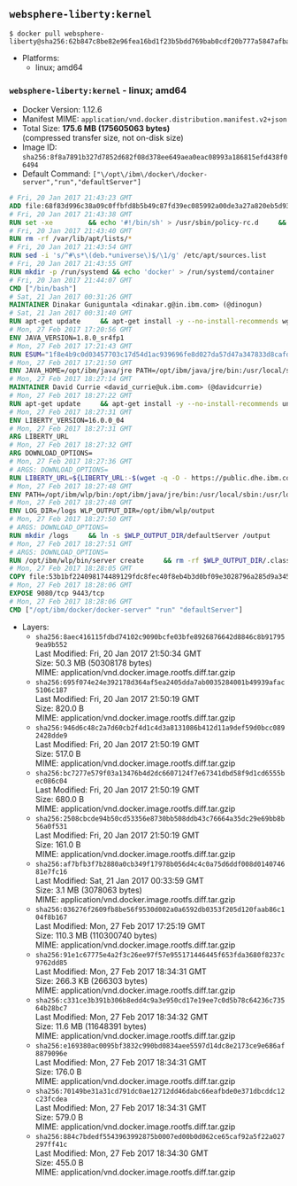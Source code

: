 ## `websphere-liberty:kernel`

```console
$ docker pull websphere-liberty@sha256:62b847c8be82e96fea16bd1f23b5bdd769bab0cdf20b777a5847afba84ed1c10
```

-	Platforms:
	-	linux; amd64

### `websphere-liberty:kernel` - linux; amd64

-	Docker Version: 1.12.6
-	Manifest MIME: `application/vnd.docker.distribution.manifest.v2+json`
-	Total Size: **175.6 MB (175605063 bytes)**  
	(compressed transfer size, not on-disk size)
-	Image ID: `sha256:8f8a7891b327d7852d682f08d378ee649aea0eac08993a186815efd438f06494`
-	Default Command: `["\/opt\/ibm\/docker\/docker-server","run","defaultServer"]`

```dockerfile
# Fri, 20 Jan 2017 21:43:23 GMT
ADD file:68f83d996c38a09c0ffbfd8b5b49c87fd39ec085992a00de3a27a820eb5d9383 in / 
# Fri, 20 Jan 2017 21:43:38 GMT
RUN set -xe 		&& echo '#!/bin/sh' > /usr/sbin/policy-rc.d 	&& echo 'exit 101' >> /usr/sbin/policy-rc.d 	&& chmod +x /usr/sbin/policy-rc.d 		&& dpkg-divert --local --rename --add /sbin/initctl 	&& cp -a /usr/sbin/policy-rc.d /sbin/initctl 	&& sed -i 's/^exit.*/exit 0/' /sbin/initctl 		&& echo 'force-unsafe-io' > /etc/dpkg/dpkg.cfg.d/docker-apt-speedup 		&& echo 'DPkg::Post-Invoke { "rm -f /var/cache/apt/archives/*.deb /var/cache/apt/archives/partial/*.deb /var/cache/apt/*.bin || true"; };' > /etc/apt/apt.conf.d/docker-clean 	&& echo 'APT::Update::Post-Invoke { "rm -f /var/cache/apt/archives/*.deb /var/cache/apt/archives/partial/*.deb /var/cache/apt/*.bin || true"; };' >> /etc/apt/apt.conf.d/docker-clean 	&& echo 'Dir::Cache::pkgcache ""; Dir::Cache::srcpkgcache "";' >> /etc/apt/apt.conf.d/docker-clean 		&& echo 'Acquire::Languages "none";' > /etc/apt/apt.conf.d/docker-no-languages 		&& echo 'Acquire::GzipIndexes "true"; Acquire::CompressionTypes::Order:: "gz";' > /etc/apt/apt.conf.d/docker-gzip-indexes 		&& echo 'Apt::AutoRemove::SuggestsImportant "false";' > /etc/apt/apt.conf.d/docker-autoremove-suggests
# Fri, 20 Jan 2017 21:43:40 GMT
RUN rm -rf /var/lib/apt/lists/*
# Fri, 20 Jan 2017 21:43:54 GMT
RUN sed -i 's/^#\s*\(deb.*universe\)$/\1/g' /etc/apt/sources.list
# Fri, 20 Jan 2017 21:43:55 GMT
RUN mkdir -p /run/systemd && echo 'docker' > /run/systemd/container
# Fri, 20 Jan 2017 21:44:07 GMT
CMD ["/bin/bash"]
# Sat, 21 Jan 2017 00:31:26 GMT
MAINTAINER Dinakar Guniguntala <dinakar.g@in.ibm.com> (@dinogun)
# Sat, 21 Jan 2017 00:31:40 GMT
RUN apt-get update     && apt-get install -y --no-install-recommends wget ca-certificates     && rm -rf /var/lib/apt/lists/*
# Mon, 27 Feb 2017 17:20:56 GMT
ENV JAVA_VERSION=1.8.0_sr4fp1
# Mon, 27 Feb 2017 17:21:43 GMT
RUN ESUM="1f8e4b9c0d03457703c17d54d1ac939696fe8d027da57d47a347833d8cafdc90"     && BASE_URL="https://public.dhe.ibm.com/ibmdl/export/pub/systems/cloud/runtimes/java/meta/"     && YML_FILE="jre/linux/x86_64/index.yml"     && wget -q -U UA_IBM_JAVA_Docker -O /tmp/index.yml $BASE_URL/$YML_FILE     && JAVA_URL=$(cat /tmp/index.yml | sed -n '/'$JAVA_VERSION'/{n;p}' | sed -n 's/\s*uri:\s//p' | tr -d '\r')     && wget -q -U UA_IBM_JAVA_Docker -O /tmp/ibm-java.bin $JAVA_URL     && echo "$ESUM  /tmp/ibm-java.bin" | sha256sum -c -     && echo "INSTALLER_UI=silent" > /tmp/response.properties     && echo "USER_INSTALL_DIR=/opt/ibm/java" >> /tmp/response.properties     && echo "LICENSE_ACCEPTED=TRUE" >> /tmp/response.properties     && mkdir -p /opt/ibm     && chmod +x /tmp/ibm-java.bin     && /tmp/ibm-java.bin -i silent -f /tmp/response.properties     && rm -f /tmp/response.properties     && rm -f /tmp/index.yml     && rm -f /tmp/ibm-java.bin
# Mon, 27 Feb 2017 17:21:50 GMT
ENV JAVA_HOME=/opt/ibm/java/jre PATH=/opt/ibm/java/jre/bin:/usr/local/sbin:/usr/local/bin:/usr/sbin:/usr/bin:/sbin:/bin
# Mon, 27 Feb 2017 18:27:14 GMT
MAINTAINER David Currie <david_currie@uk.ibm.com> (@davidcurrie)
# Mon, 27 Feb 2017 18:27:22 GMT
RUN apt-get update     && apt-get install -y --no-install-recommends unzip     && rm -rf /var/lib/apt/lists/*
# Mon, 27 Feb 2017 18:27:31 GMT
ENV LIBERTY_VERSION=16.0.0_04
# Mon, 27 Feb 2017 18:27:31 GMT
ARG LIBERTY_URL
# Mon, 27 Feb 2017 18:27:32 GMT
ARG DOWNLOAD_OPTIONS=
# Mon, 27 Feb 2017 18:27:36 GMT
# ARGS: DOWNLOAD_OPTIONS=
RUN LIBERTY_URL=${LIBERTY_URL:-$(wget -q -O - https://public.dhe.ibm.com/ibmdl/export/pub/software/websphere/wasdev/downloads/wlp/index.yml  | grep $LIBERTY_VERSION -A 6 | sed -n 's/\s*kernel:\s//p' | tr -d '\r' )}      && wget $DOWNLOAD_OPTIONS $LIBERTY_URL -U UA-IBM-WebSphere-Liberty-Docker -O /tmp/wlp.zip     && unzip -q /tmp/wlp.zip -d /opt/ibm     && rm /tmp/wlp.zip
# Mon, 27 Feb 2017 18:27:48 GMT
ENV PATH=/opt/ibm/wlp/bin:/opt/ibm/java/jre/bin:/usr/local/sbin:/usr/local/bin:/usr/sbin:/usr/bin:/sbin:/bin
# Mon, 27 Feb 2017 18:27:48 GMT
ENV LOG_DIR=/logs WLP_OUTPUT_DIR=/opt/ibm/wlp/output
# Mon, 27 Feb 2017 18:27:50 GMT
# ARGS: DOWNLOAD_OPTIONS=
RUN mkdir /logs     && ln -s $WLP_OUTPUT_DIR/defaultServer /output     && ln -s /opt/ibm/wlp/usr/servers/defaultServer /config
# Mon, 27 Feb 2017 18:27:51 GMT
# ARGS: DOWNLOAD_OPTIONS=
RUN /opt/ibm/wlp/bin/server create     && rm -rf $WLP_OUTPUT_DIR/.classCache /output/workarea
# Mon, 27 Feb 2017 18:28:05 GMT
COPY file:53b1bf224098174489129fdc8fec40f8eb4b3d0bf09e3028796a285d9a3457f1 in /opt/ibm/docker/ 
# Mon, 27 Feb 2017 18:28:06 GMT
EXPOSE 9080/tcp 9443/tcp
# Mon, 27 Feb 2017 18:28:06 GMT
CMD ["/opt/ibm/docker/docker-server" "run" "defaultServer"]
```

-	Layers:
	-	`sha256:8aec416115fdbd74102c9090bcfe03bfe8926876642d8846c8b917959ea9b552`  
		Last Modified: Fri, 20 Jan 2017 21:50:34 GMT  
		Size: 50.3 MB (50308178 bytes)  
		MIME: application/vnd.docker.image.rootfs.diff.tar.gzip
	-	`sha256:695f074e24e392178d364af5ea2405dda7ab0035284001b49939afac5106c187`  
		Last Modified: Fri, 20 Jan 2017 21:50:19 GMT  
		Size: 820.0 B  
		MIME: application/vnd.docker.image.rootfs.diff.tar.gzip
	-	`sha256:946d6c48c2a7d60cb2f4d1c4d3a8131086b412d11a9def59d0bcc0892428dde9`  
		Last Modified: Fri, 20 Jan 2017 21:50:19 GMT  
		Size: 517.0 B  
		MIME: application/vnd.docker.image.rootfs.diff.tar.gzip
	-	`sha256:bc7277e579f03a13476b4d2dc6607124f7e67341dbd58f9d1cd6555bec086c04`  
		Last Modified: Fri, 20 Jan 2017 21:50:19 GMT  
		Size: 680.0 B  
		MIME: application/vnd.docker.image.rootfs.diff.tar.gzip
	-	`sha256:2508cbcde94b50cd53356e8730bb508ddb43c76664a35dc29e69bb8b56a0f531`  
		Last Modified: Fri, 20 Jan 2017 21:50:19 GMT  
		Size: 161.0 B  
		MIME: application/vnd.docker.image.rootfs.diff.tar.gzip
	-	`sha256:af7bfb3f7b2880a0cb349f17978b056d4c4c0a75d6ddf008d014074681e7fc16`  
		Last Modified: Sat, 21 Jan 2017 00:33:59 GMT  
		Size: 3.1 MB (3078063 bytes)  
		MIME: application/vnd.docker.image.rootfs.diff.tar.gzip
	-	`sha256:036276f2609fb8be56f9530d002a0a6592db0353f205d120faab86c104f8b167`  
		Last Modified: Mon, 27 Feb 2017 17:25:19 GMT  
		Size: 110.3 MB (110300740 bytes)  
		MIME: application/vnd.docker.image.rootfs.diff.tar.gzip
	-	`sha256:91e1c67775e4a2f3c26ee97f57e955171446445f653fda3680f8237c9762dd85`  
		Last Modified: Mon, 27 Feb 2017 18:34:31 GMT  
		Size: 266.3 KB (266303 bytes)  
		MIME: application/vnd.docker.image.rootfs.diff.tar.gzip
	-	`sha256:c331ce3b391b306b8edd4c9a3e950cd17e19ee7c0d5b78c64236c73564b28bc7`  
		Last Modified: Mon, 27 Feb 2017 18:34:32 GMT  
		Size: 11.6 MB (11648391 bytes)  
		MIME: application/vnd.docker.image.rootfs.diff.tar.gzip
	-	`sha256:e169380ac0095bf3832c990bd0834aee5597d14dc8e2173ce9e686af8879096e`  
		Last Modified: Mon, 27 Feb 2017 18:34:31 GMT  
		Size: 176.0 B  
		MIME: application/vnd.docker.image.rootfs.diff.tar.gzip
	-	`sha256:70149be31a31cd791dc0ae12712dd46dabc66eafbde0e371dbcddc12c23fcdea`  
		Last Modified: Mon, 27 Feb 2017 18:34:31 GMT  
		Size: 579.0 B  
		MIME: application/vnd.docker.image.rootfs.diff.tar.gzip
	-	`sha256:884c7bdedf5543963992875b0007ed00b0d062ce65caf92a5f22a027297ff41c`  
		Last Modified: Mon, 27 Feb 2017 18:34:30 GMT  
		Size: 455.0 B  
		MIME: application/vnd.docker.image.rootfs.diff.tar.gzip
